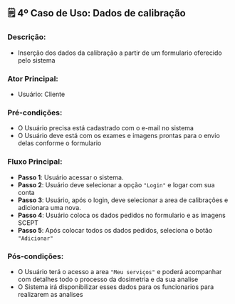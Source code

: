 ## 🗒️ **4º Caso de Uso**: Dados de calibração 

### Descrição: 
* Inserção dos dados da calibração a partir de um formulario oferecido pelo sistema

### Ator Principal: 
* Usuário: Cliente

### Pré-condições:
* O Usuário precisa está cadastrado com o e-mail no sistema
* O Usuário deve está com os exames e imagens prontas para o envio delas conforme o formulario

### Fluxo Principal: 
- **Passo 1**: Usuário acessar o sistema.
- **Passo 2**: Usuário deve selecionar a opção `"Login"` e logar com sua conta
- **Passo 3**: Usuário, após o login, deve selecionar a area de calibrações e adicionara uma nova.
- **Passo 4**: Usuário coloca os dados pedidos no formulario e as imagens SCEPT
- **Passo 5**: Após colocar todos os dados pedidos, seleciona o botão `"Adicionar"`


### Pós-condições:
* O Usuário terá o acesso a area `"Meu serviços"` e poderá acompanhar com detalhes todo o processo da dosimetria e da sua analise
* O Sistema irá disponibilizar esses dados para os funcionarios para realizarem as analises
